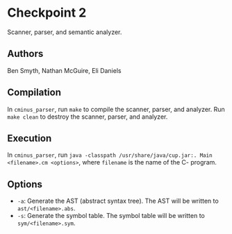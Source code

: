 # Checkpoint 2

Scanner, parser, and semantic analyzer.

## Authors
Ben Smyth, Nathan McGuire, Eli Daniels

## Compilation
In `cminus_parser`, run `make` to compile the scanner, parser, and analyzer.
Run `make clean` to destroy the scanner, parser, and analyzer.

## Execution
In `cminus_parser`, run `java -classpath /usr/share/java/cup.jar:. Main <filename>.cm <options>`,
where `filename` is the name of the C- program.

## Options
- `-a`: Generate the AST (abstract syntax tree). The AST will be written to `ast/<filename>.abs`.
- `-s`: Generate the symbol table. The symbol table will be written to `sym/<filename>.sym`.
